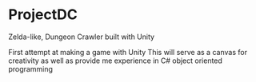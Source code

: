 # ProjectDC
Zelda-like, Dungeon Crawler built with Unity

First attempt at making a game with Unity
This will serve as a canvas for creativity as well as provide me experience in C# object oriented programming
